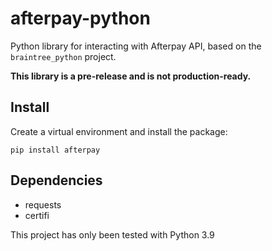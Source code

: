 # afterpay-python
Python library for interacting with Afterpay API, based on the `braintree_python` project.

**This library is a pre-release and is not production-ready.**
## Install
Create a virtual environment and install the package:

`pip install afterpay`

## Dependencies
* requests
* certifi

This project has only been tested with Python 3.9
